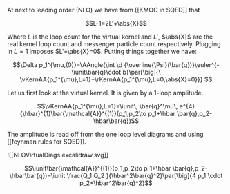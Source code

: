 At next to leading order (NLO) we have from [[KMOC in SQED]] that 

$$L-1=2L'+\abs{X}$$

Where $L$ is the loop count for the virtual kernel and $L'$, $\abs{X}$ are the real kernel loop count and messenger particle count respectively. Plugging in $L=1$ imposes $L'=\abs{X}=0$. Putting things together we have:

$$\Delta p_1^{\mu,(0)}=\AAngle{\int \d {\overline{\Psi}(\bar{q})}\euler^{-\iunit\bar{q}\cdot b}\par[\big]{\ \vKernAA{p_1^{\mu},L=1}+\rKernAA{p_1^{\mu},L=0,\abs{X}=0}}} $$

Let us first look at the virtual kernel. It is given by a 1-loop amplitude. 

$$\vKernAA{p_1^{\mu},L=1}=\iunit\,  \bar{q}^\mu\,  e^{4}{\hbar}^{1}\bar{\mathcal{A}}^{(1)}(p_1,p_2\to p_1+\hbar \bar{q},p_2-\hbar\bar{q})$$

The amplitude is read off from the one loop level diagrams and using [[feynman rules for SQED]]. 

![[NLOVirtualDiags.excalidraw.svg]]



$$\iunit\bar{\mathcal{A}}^{(1)}(p_1,p_2\to p_1+\hbar \bar{q},p_2-\hbar\bar{q})=\iunit \frac{Q_1 Q_2 }{\hbar^2\bar{q}^2}\par[\big]{4 p_1 \cdot p_2+\hbar^2\bar{q}^2}$$